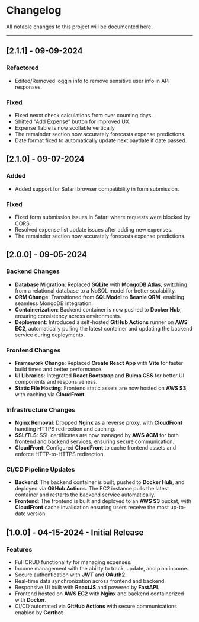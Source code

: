 # Changelog

All notable changes to this project will be documented here.

---

## [2.1.1] - 09-09-2024

### Refactored

- Edited/Removed loggin info to remove sensitive user info in API responses.

### Fixed

- Fixed nexxt check calculations from over counting days.
- Shifted "Add Expense" button for improved UX.
- Expense Table is now scollable vertically
- The remainder section now accurately forecasts expense predictions.
- Date format fixed to automatically update next paydate if date passed.


## [2.1.0] - 09-07-2024

### Added

- Added support for Safari browser compatibility in form submission.

### Fixed

- Fixed form submission issues in Safari where requests were blocked by CORS.
- Resolved expense list update issues after adding new expenses.
- The remainder section now accurately forecasts expense predictions.

## [2.0.0] - 09-05-2024

### Backend Changes

- **Database Migration**: Replaced **SQLite** with **MongoDB Atlas**, switching from a relational database to a NoSQL model for better scalability.
- **ORM Change**: Transitioned from **SQLModel** to **Beanie ORM**, enabling seamless MongoDB integration.
- **Containerization**: Backend container is now pushed to **Docker Hub**, ensuring consistency across environments.
- **Deployment**: Introduced a self-hosted **GitHub Actions** runner on **AWS EC2**, automatically pulling the latest container and updating the backend service during deployments.

### Frontend Changes

- **Framework Change**: Replaced **Create React App** with **Vite** for faster build times and better performance.
- **UI Libraries**: Integrated **React Bootstrap** and **Bulma CSS** for better UI components and responsiveness.
- **Static File Hosting**: Frontend static assets are now hosted on **AWS S3**, with caching via **CloudFront**.

### Infrastructure Changes

- **Nginx Removal**: Dropped **Nginx** as a reverse proxy, with **CloudFront** handling HTTPS redirection and caching.
- **SSL/TLS**: SSL certificates are now managed by **AWS ACM** for both frontend and backend services, ensuring secure communication.
- **CloudFront**: Configured **CloudFront** to cache frontend assets and enforce HTTP-to-HTTPS redirection.

### CI/CD Pipeline Updates

- **Backend**: The backend container is built, pushed to **Docker Hub**, and deployed via **GitHub Actions**. The EC2 instance pulls the latest container and restarts the backend service automatically.
- **Frontend**: The frontend is built and deployed to an **AWS S3** bucket, with **CloudFront** cache invalidation ensuring users receive the most up-to-date version.

## [1.0.0] - 04-15-2024 - Initial Release

### Features

- Full CRUD functionality for managing expenses.
- Income management with the ability to track, update, and plan income.
- Secure authentication with **JWT** and **OAuth2**.
- Real-time data synchronization across frontend and backend.
- Responsive UI built with **ReactJS** and powered by **FastAPI**.
- Frontend hosted on **AWS EC2** with **Nginx** and backend containerized with **Docker**.
- CI/CD automated via **GitHub Actions** with secure communications enabled by **Certbot**
